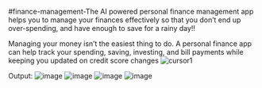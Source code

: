 #finance-management-The AI powered personal finance management app helps you to manage your finances effectively so that you don’t end up over-spending, and have enough to save for a rainy day!!

Managing your money isn’t the easiest thing to do. A personal finance app can help track your spending, saving, investing, and bill payments while keeping you updated on credit score changes
![cursor1](https://github.com/shaivishah08/finance-management-/assets/142680397/75526b12-2959-4947-a859-ba08280c8d4a)

Output:
![image](https://github.com/shaivishah08/finance-management-/assets/142680397/aec45bef-49d8-4b92-b90b-c66ecd850c29)
![image](https://github.com/shaivishah08/finance-management-/assets/142680397/7e96a429-f0db-4de1-8f90-0adc1bd6143f)
![image](https://github.com/shaivishah08/finance-management-/assets/142680397/49d44d73-cf42-46cf-bcaa-be97018c4089)
![image](https://github.com/shaivishah08/finance-management-/assets/142680397/57ca3e0a-62f6-4aff-ae94-c2f227fd106f)
